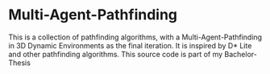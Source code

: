 # Multi-Agent-Pathfinding
This is a collection of pathfinding algorithms, with a Multi-Agent-Pathfinding in 3D Dynamic Environments as the final iteration. It is inspired by D* Lite and other pathfinding algorithms. 
This source code is part of my Bachelor-Thesis
